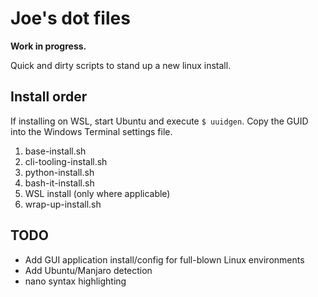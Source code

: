 # Joe's dot files

**Work in progress.**

Quick and dirty scripts to stand up a new linux install.

## Install order

If installing on WSL, start Ubuntu and execute `$ uuidgen`. Copy the GUID into the Windows Terminal settings file.

1. base-install.sh
1. cli-tooling-install.sh
1. python-install.sh
1. bash-it-install.sh
1. WSL install (only where applicable)
1. wrap-up-install.sh

## TODO

* Add GUI application install/config for full-blown Linux environments
* Add Ubuntu/Manjaro detection
* nano syntax highlighting
